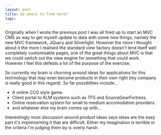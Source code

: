 ```yaml
---
layout: post
title: So where to from here?
tags: 
---
```


Originally when I wrote the previous post I was all fired up to start
an MVC CMS as way to get myself update to data with some new things,
namely the new MVC framework, JQuery and Silverlight. However the more
I thought about it the more I realised the standard view factory
doesn&#39;t lend itself well completely customisable pages, one of the
great things about MVC is that we could switch out the view engine for
something that could work. However I feel this defeats a lot of the
purpose of the exercise. 

So currently my brain is churning
around ideas for applications for this technology that may even become
products in their own right (my company is really good in this regard).
So far possiblities include...

* A online CCG style game.
* Client portal to ALM systems such as TFS and SourceGearFortress.
* Online reservation system for small to medium accomodation providers.
* and whatever else my brain comes up with...

Interestingly
most discussion around product ideas says ideas are the easy part it&#39;s
implementing it that are difficult. Either my imagination is terrible
or the criteria I&#39;m judging them by is overly harsh.

